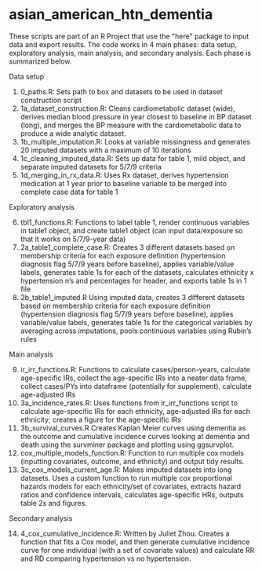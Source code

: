 # asian_american_htn_dementia

These scripts are part of an R Project that use the "here" package to input data and export results. The code works in 4 main phases: data setup, exploratory analysis, main analysis, and secondary analysis. Each phase is summarized below. 


Data setup

1. 0_paths.R: Sets path to box and datasets to be used in dataset construction script
2. 1a_dataset_construction.R: Cleans cardiometabolic dataset (wide), derives median blood pressure in year closest to baseline in BP dataset (long), and merges the BP measure with the cardiometabolic data to produce a wide analytic dataset.
3. 1b_multiple_imputation.R: Looks at variable missingness and generates 20 imputed datasets with a maximum of 10 iterations
4. 1c_cleaning_imputed_data.R: Sets up data for table 1, mild object, and separate imputed datasets for 5/7/9 criteria
5. 1d_merging_in_rx_data.R: Uses Rx dataset, derives hypertension medication at 1 year prior to baseline variable to be merged into complete case data for table 1


Exploratory analysis

6. tbl1_functions.R: Functions to label table 1, render continuous variables in table1 object, and create table1 object (can input data/exposure so that it works on 5/7/9-year data)
7. 2a_table1_complete_case.R: Creates 3 different datasets based on membership criteria for each exposure definition (hypertension diagnosis flag 5/7/9 years before baseline), applies variable/value labels, generates table 1s for each of the datasets, calculates ethnicity x hypertension n’s and percentages for header, and exports table 1s in 1 file
8. 2b_table1_imputed.R Using imputed data, creates 3 different datasets based on membership criteria for each exposure definition (hypertension diagnosis flag 5/7/9 years before baseline), applies variable/value labels, generates table 1s for the categorical variables by averaging across imputations, pools continuous variables using Rubin’s rules


Main analysis

9. ir_irr_functions.R: Functions to calculate cases/person-years, calculate age-specific IRs, collect the age-specific IRs into a neater data frame, collect cases/PYs into dataframe (potentially for supplement), calculate age-adjusted IRs
10. 3a_incidence_rates.R: Uses functions from ir_irr_functions script to calculate age-specific IRs for each ethnicity, age-adjusted IRs for each ethnicity; creates a figure for the age-specific IRs
11. 3b_survival_curves.R Creates Kaplan Meier curves using dementia as the outcome and cumulative incidence curves looking at dementia and death using the survminer package and plotting using ggsurvplot.
12. cox_multiple_models_function.R: Function to run multiple cox models (inputting covariates, outcome, and ethnicity) and output tidy results.
13. 3c_cox_models_current_age.R: Makes imputed datasets into long datasets. Uses a custom function to run multiple cox proportional hazards models for each ethnicity/set of covariates, extracts hazard ratios and confidence intervals, calculates age-specific HRs, outputs table 2s and figures.

Secondary analysis

14. 4_cox_cumulative_incidence.R: Written by Juliet Zhou. Creates a function that fits a Cox model, and then generate cumulative incidence curve for one individual (with a set of covariate values) and calculate RR and RD comparing hypertension vs no hypertension.
